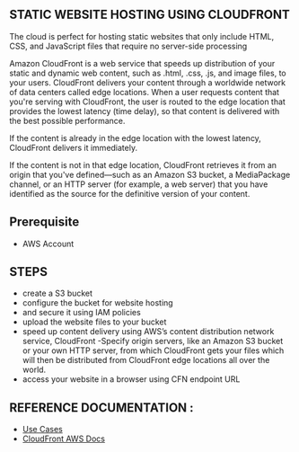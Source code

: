 ## STATIC WEBSITE HOSTING USING CLOUDFRONT

The cloud is perfect for hosting static websites that only include HTML, CSS, and JavaScript files that require no server-side processing

Amazon CloudFront is a web service that speeds up distribution of your static and dynamic web content, such as .html, .css, .js, and image files, to your users. CloudFront delivers your content through a worldwide network of data centers called edge locations. When a user requests content that you're serving with CloudFront, the user is routed to the edge location that provides the lowest latency (time delay), so that content is delivered with the best possible performance.

If the content is already in the edge location with the lowest latency, CloudFront delivers it immediately.

If the content is not in that edge location, CloudFront retrieves it from an origin that you've defined—such as an Amazon S3 bucket, a MediaPackage channel, or an HTTP server (for example, a web server) that you have identified as the source for the definitive version of your content.

## Prerequisite
 - AWS Account
 
 
## STEPS
  - create a S3 bucket
  - configure the bucket for website hosting
  - and secure it using IAM policies
  - upload the website files to your bucket 
  - speed up content delivery using AWS’s content distribution network service, CloudFront
      -Specify origin servers, like an Amazon S3 bucket or your own HTTP server, from which CloudFront gets your files which will then be distributed from CloudFront edge locations all over the world.
  - access your website in a browser using CFN endpoint URL
  
  
## REFERENCE DOCUMENTATION :
* [Use Cases](https://docs.aws.amazon.com/AmazonCloudFront/latest/DeveloperGuide/IntroductionUseCases.html)
* [CloudFront AWS Docs](https://docs.aws.amazon.com/AmazonCloudFront/latest/DeveloperGuide/Introduction.html)

